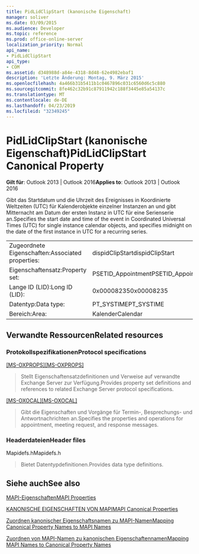 ```yaml
---
title: PidLidClipStart (kanonische Eigenschaft)
manager: soliver
ms.date: 03/09/2015
ms.audience: Developer
ms.topic: reference
ms.prod: office-online-server
localization_priority: Normal
api_name:
- PidLidClipStart
api_type:
- COM
ms.assetid: d348988d-a84e-4318-8d48-62e4982ebaf1
description: 'Letzte Änderung: Montag, 9. März 2015'
ms.openlocfilehash: 4a466b31b5411b1c0467896c031c6560d6c5c880
ms.sourcegitcommit: 8fe462c32b91c87911942c188f3445e85a54137c
ms.translationtype: MT
ms.contentlocale: de-DE
ms.lasthandoff: 04/23/2019
ms.locfileid: "32349245"
---
```

# <a name="pidlidclipstart-canonical-property"></a><span data-ttu-id="f4fda-103">PidLidClipStart (kanonische Eigenschaft)</span><span class="sxs-lookup"><span data-stu-id="f4fda-103">PidLidClipStart Canonical Property</span></span>

  
  
<span data-ttu-id="f4fda-104">**Gilt für**: Outlook 2013 | Outlook 2016</span><span class="sxs-lookup"><span data-stu-id="f4fda-104">**Applies to**: Outlook 2013 | Outlook 2016</span></span> 
  
<span data-ttu-id="f4fda-105">Gibt das Startdatum und die Uhrzeit des Ereignisses in Koordinierte Weltzeiten (UTC) für Kalenderobjekte einzelner Instanzen an und gibt Mitternacht am Datum der ersten Instanz in UTC für eine Serienserie an.</span><span class="sxs-lookup"><span data-stu-id="f4fda-105">Specifies the start date and time of the event in Coordinated Universal Times (UTC) for single instance calendar objects, and specifies midnight on the date of the first instance in UTC for a recurring series.</span></span>
  
|||
|:-----|:-----|
|<span data-ttu-id="f4fda-106">Zugeordnete Eigenschaften:</span><span class="sxs-lookup"><span data-stu-id="f4fda-106">Associated properties:</span></span>  <br/> |<span data-ttu-id="f4fda-107">dispidClipStart</span><span class="sxs-lookup"><span data-stu-id="f4fda-107">dispidClipStart</span></span>  <br/> |
|<span data-ttu-id="f4fda-108">Eigenschaftensatz:</span><span class="sxs-lookup"><span data-stu-id="f4fda-108">Property set:</span></span>  <br/> |<span data-ttu-id="f4fda-109">PSETID_Appointment</span><span class="sxs-lookup"><span data-stu-id="f4fda-109">PSETID_Appointment</span></span>  <br/> |
|<span data-ttu-id="f4fda-110">Lange ID (LID):</span><span class="sxs-lookup"><span data-stu-id="f4fda-110">Long ID (LID):</span></span>  <br/> |<span data-ttu-id="f4fda-111">0x00008235</span><span class="sxs-lookup"><span data-stu-id="f4fda-111">0x00008235</span></span>  <br/> |
|<span data-ttu-id="f4fda-112">Datentyp:</span><span class="sxs-lookup"><span data-stu-id="f4fda-112">Data type:</span></span>  <br/> |<span data-ttu-id="f4fda-113">PT_SYSTIME</span><span class="sxs-lookup"><span data-stu-id="f4fda-113">PT_SYSTIME</span></span>  <br/> |
|<span data-ttu-id="f4fda-114">Bereich:</span><span class="sxs-lookup"><span data-stu-id="f4fda-114">Area:</span></span>  <br/> |<span data-ttu-id="f4fda-115">Kalender</span><span class="sxs-lookup"><span data-stu-id="f4fda-115">Calendar</span></span>  <br/> |
   
## <a name="related-resources"></a><span data-ttu-id="f4fda-116">Verwandte Ressourcen</span><span class="sxs-lookup"><span data-stu-id="f4fda-116">Related resources</span></span>

### <a name="protocol-specifications"></a><span data-ttu-id="f4fda-117">Protokollspezifikationen</span><span class="sxs-lookup"><span data-stu-id="f4fda-117">Protocol specifications</span></span>

<span data-ttu-id="f4fda-118">[[MS-OXPROPS]](https://msdn.microsoft.com/library/f6ab1613-aefe-447d-a49c-18217230b148%28Office.15%29.aspx)</span><span class="sxs-lookup"><span data-stu-id="f4fda-118">[[MS-OXPROPS]](https://msdn.microsoft.com/library/f6ab1613-aefe-447d-a49c-18217230b148%28Office.15%29.aspx)</span></span>
  
> <span data-ttu-id="f4fda-119">Stellt Eigenschaftensatzdefinitionen und Verweise auf verwandte Exchange Server zur Verfügung.</span><span class="sxs-lookup"><span data-stu-id="f4fda-119">Provides property set definitions and references to related Exchange Server protocol specifications.</span></span>
    
<span data-ttu-id="f4fda-120">[[MS-OXOCAL]](https://msdn.microsoft.com/library/09861fde-c8e4-4028-9346-e7c214cfdba1%28Office.15%29.aspx)</span><span class="sxs-lookup"><span data-stu-id="f4fda-120">[[MS-OXOCAL]](https://msdn.microsoft.com/library/09861fde-c8e4-4028-9346-e7c214cfdba1%28Office.15%29.aspx)</span></span>
  
> <span data-ttu-id="f4fda-121">Gibt die Eigenschaften und Vorgänge für Termin-, Besprechungs- und Antwortnachrichten an.</span><span class="sxs-lookup"><span data-stu-id="f4fda-121">Specifies the properties and operations for appointment, meeting request, and response messages.</span></span>
    
### <a name="header-files"></a><span data-ttu-id="f4fda-122">Headerdateien</span><span class="sxs-lookup"><span data-stu-id="f4fda-122">Header files</span></span>

<span data-ttu-id="f4fda-123">Mapidefs.h</span><span class="sxs-lookup"><span data-stu-id="f4fda-123">Mapidefs.h</span></span>
  
> <span data-ttu-id="f4fda-124">Bietet Datentypdefinitionen.</span><span class="sxs-lookup"><span data-stu-id="f4fda-124">Provides data type definitions.</span></span>
    
## <a name="see-also"></a><span data-ttu-id="f4fda-125">Siehe auch</span><span class="sxs-lookup"><span data-stu-id="f4fda-125">See also</span></span>



[<span data-ttu-id="f4fda-126">MAPI-Eigenschaften</span><span class="sxs-lookup"><span data-stu-id="f4fda-126">MAPI Properties</span></span>](mapi-properties.md)
  
[<span data-ttu-id="f4fda-127">KANONISCHE EIGENSCHAFTEN VON MAPI</span><span class="sxs-lookup"><span data-stu-id="f4fda-127">MAPI Canonical Properties</span></span>](mapi-canonical-properties.md)
  
[<span data-ttu-id="f4fda-128">Zuordnen kanonischer Eigenschaftsnamen zu MAPI-Namen</span><span class="sxs-lookup"><span data-stu-id="f4fda-128">Mapping Canonical Property Names to MAPI Names</span></span>](mapping-canonical-property-names-to-mapi-names.md)
  
[<span data-ttu-id="f4fda-129">Zuordnen von MAPI-Namen zu kanonischen Eigenschaftennamen</span><span class="sxs-lookup"><span data-stu-id="f4fda-129">Mapping MAPI Names to Canonical Property Names</span></span>](mapping-mapi-names-to-canonical-property-names.md)

